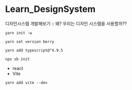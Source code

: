 # Learn_DesignSystem
디자인시스템 개발해보기 :: 왜? 우리는 디자인 시스템을 사용할까??

```yarn init -w```

```yarn set version berry```

```yarn add typescript@^4.9.5```

```npx sb init```
  * react
  * Vite

```yarn add vite --dev```